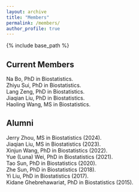 ```yaml
---
layout: archive
title: "Members"
permalink: /members/
author_profile: true
---
```


{% include base_path %}

## Current Members

Na Bo, PhD in Biostatistics.  
Zhiyu Sui, PhD in Biostatistics.  
Lang Zeng, PhD in Biostatistics.  
Jiaqian Liu, PhD in Biostatistics.  
Haoling Wang, MS in Biostatistics.  

## Alumni

Jerry Zhou, MS in Biostatistics (2024).  
Jiaqian Liu, MS in Biostatistics (2023).  
Xinjun Wang, PhD in Biostatistics (2022).  
Yue (Luna) Wei, PhD in Biostatistics (2021).  
Tao Sun, PhD in Biostatistics (2020).  
Zhe Sun, PhD in Biostatistics (2018).  
Yi Liu, PhD in Biostatistics (2017).  
Kidane Ghebrehawariat, PhD in Biostatistics (2015).  